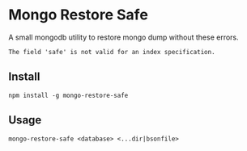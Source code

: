 # Mongo Restore Safe

A small mongodb utility to restore mongo dump without these errors.

    The field 'safe' is not valid for an index specification.

## Install

    npm install -g mongo-restore-safe

## Usage

    mongo-restore-safe <database> <...dir|bsonfile>
